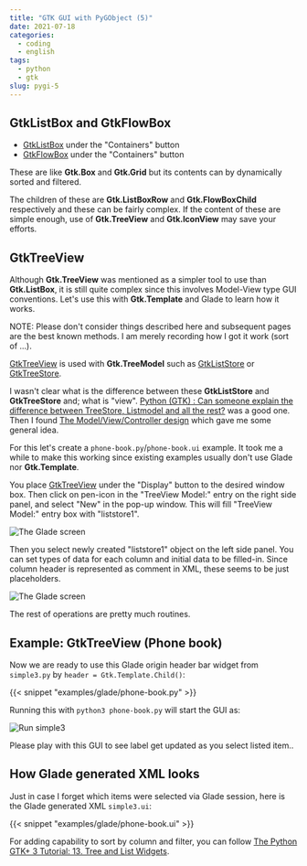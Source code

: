 ```yaml
---
title: "GTK GUI with PyGObject (5)"
date: 2021-07-18
categories:
  - coding
  - english
tags:
  - python
  - gtk
slug: pygi-5
---
```



## GtkListBox and GtkFlowBox

* [GtkListBox](https://lazka.github.io/pgi-docs/Gtk-3.0/classes/ListBox.html) under the "Containers" button
* [GtkFlowBox](https://lazka.github.io/pgi-docs/Gtk-3.0/classes/FlowBox.html) under the "Containers" button

These are like __Gtk.Box__ and __Gtk.Grid__ but its contents can by dynamically
sorted and filtered.

The children of these are __Gtk.ListBoxRow__ and __Gtk.FlowBoxChild__
respectively and these can be fairly complex. If the content of these are
simple enough, use of __Gtk.TreeView__ and __Gtk.IconView__ may save your
efforts.

## GtkTreeView

Although __Gtk.TreeView__ was mentioned as a simpler tool to use than
__Gtk.ListBox__, it is still quite complex since this involves Model-View type
GUI conventions.  Let's use this with __Gtk.Template__ and Glade to learn how
it works.

NOTE: Please don't consider things described here and subsequent pages are the
best known methods.  I am merely recording how I got it work (sort of ...).

[GtkTreeView](https://lazka.github.io/pgi-docs/Gtk-3.0/classes/TreeView.html)
is used with __Gtk.TreeModel__ such as
[GtkListStore](https://lazka.github.io/pgi-docs/Gtk-3.0/classes/ListStore.html)
or
[GtkTreeStore](https://lazka.github.io/pgi-docs/Gtk-3.0/classes/TreeStore.html).

I wasn't clear what is the difference between these __GtkListStore__ and
__GtkTreeStore__ and; what is "view".
[Python (GTK) : Can someone explain the difference between TreeStore, Listmodel and all the rest?](https://stackoverflow.com/questions/28448852/python-gtk-can-someone-explain-the-difference-between-treestore-listmodel-a)
was a good one.  Then I found
[The Model/View/Controller design](https://developer.gnome.org/gnome-devel-demos/stable/model-view-controller.py.html.en)
which gave me some general idea.

For this let's create a `phone-book.py`/`phone-book.ui` example.  It took me a
while to make this working since existing examples usually don't use Glade nor
  __Gtk.Template__.

You place
[GtkTreeView](https://lazka.github.io/pgi-docs/Gtk-3.0/classes/TreeView.html)
under the "Display" button to the desired window box.  Then click on pen-icon
in the "TreeView Model:" entry on the right side panel, and select "New" in the pop-up window.  This
will fill "TreeView Model:" entry box with "liststore1".

![The Glade screen](/img/phone-book-glade-tree.png)

Then you select newly created "liststore1" object on the left side panel.
You can set types of data for each column and initial data to be filled-in.
Since column header is represented as comment in XML, these seems to be just
placeholders.

![The Glade screen](/img/phone-book-glade-list.png)

The rest of operations are pretty much routines.

## Example: GtkTreeView (Phone book)

Now we are ready to use this Glade origin header bar widget from `simple3.py`
by `header = Gtk.Template.Child()`:

{{< snippet "examples/glade/phone-book.py" >}}

Running this with `python3 phone-book.py` will start the GUI as:

![Run simple3](/img/phone-book-py.png)

Please play with this GUI to see label get updated as you select listed item..

## How Glade generated XML looks

Just in case I forget which items were selected via Glade session, here is the
Glade generated XML `simple3.ui`:

{{< snippet "examples/glade/phone-book.ui" >}}

For adding capability to sort by column and filter, you can follow
[The Python GTK+ 3 Tutorial: 13. Tree and List Widgets](https://python-gtk-3-tutorial.readthedocs.io/en/latest/treeview.html).

<!-- vim: set sw=2 sts=2 ai si et tw=79 ft=markdown: -->
